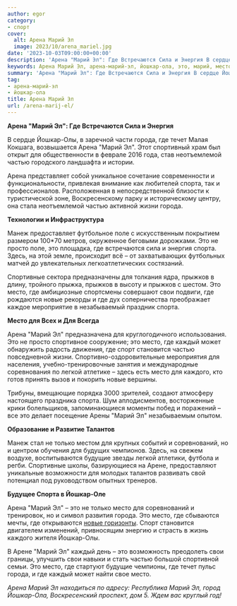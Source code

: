 ```yaml
---
author: egor
category:
- спорт
cover:
  alt: Арена Марий Эл
  image: 2023/10/arena_mariel.jpg
date: '2023-10-03T09:00:00+00:00'
description: 'Арена "Марий Эл": Где Встречаются Сила и Энергия В сердце Йошкар-Олы, в заречной части города, где течет Малая Кокшага, возвышается Арена "Марий Эл"....'
keywords: Арена Марий Эл, арена-марий-эл, йошкар-ола, это, марий, место, арена, спорта, йошкар, города, частью, прыжков, свои, новые, каждый, встречаются, сила, энергия
summary: 'Арена "Марий Эл": Где Встречаются Сила и Энергия В сердце Йошкар-Олы, в заречной части города, где течет Малая Кокшага, возвышается Арена "Марий Эл"....'
tag:
- арена-марий-эл
- йошкар-ола
title: Арена Марий Эл
url: /arena-marij-el/
---
```


**Арена "Марий Эл": Где Встречаются Сила и Энергия**

В сердце Йошкар-Олы, в заречной части города, где течет Малая Кокшага, возвышается Арена "Марий Эл". Этот спортивный храм был открыт для общественности в феврале 2016 года, став неотъемлемой частью городского ландшафта и истории.

Арена представляет собой уникальное сочетание современности и функциональности, привлекая внимание как любителей спорта, так и профессионалов. Расположенная в непосредственной близости к туристической зоне, Воскресенскому парку и историческому центру, она стала неотъемлемой частью активной жизни города.

**Технологии и Инфраструктура**

Манеж предоставляет футбольное поле с искусственным покрытием размером 100\*70 метров, окруженное беговыми дорожками. Это не просто поле, это площадка, где встречаются сила и энергия спорта. Здесь, на этой земле, происходит всё – от захватывающих футбольных матчей до увлекательных легкоатлетических состязаний.

Спортивные сектора предназначены для толкания ядра, прыжков в длину, тройного прыжка, прыжков в высоту и прыжков с шестом. Это место, где амбициозные спортсмены совершают свои подвиги, где рождаются новые рекорды и где дух соперничества преображает каждое мероприятие в незабываемый праздник спорта.

**Место для Всех и Для Всегда**

Арена "Марий Эл" предназначена для круглогодичного использования. Это не просто спортивное сооружение; это место, где каждый может обнаружить радость движения, где спорт становится частью повседневной жизни. Спортивно-оздоровительные мероприятия для населения, учебно-тренировочные занятия и международные соревнования по легкой атлетике – здесь есть место для каждого, кто готов принять вызов и покорить новые вершины.

Трибуны, вмещающие порядка 3000 зрителей, создают атмосферу настоящего праздника спорта. Шум аплодисментов, восторженные крики болельщиков, запоминающиеся моменты побед и поражений – все это делает посещение Арены "Марий Эл" незабываемым опытом.

**Образование и Развитие Талантов**

Манеж стал не только местом для крупных событий и соревнований, но и центром обучения для будущих чемпионов. Здесь, на свежем воздухе, воспитываются будущие звезды легкой атлетики, футбола и регби. Спортивные школы, базирующиеся на Арене, предоставляют уникальные возможности для молодых талантов развивать свой потенциал под руководством опытных тренеров.

**Будущее Спорта в Йошкар-Оле**

Арена "Марий Эл" – это не только место для соревнований и тренировок, но и символ развития города. Это место, где сбываются мечты, где открываются [новые горизонты](/festival-vozduhoplavaniya/). Спорт становится двигателем изменений, привносящим энергию и страсть в жизнь каждого жителя Йошкар-Олы.

В Арене "Марий Эл" каждый день – это возможность преодолеть свои границы, улучшить свои навыки и стать частью большой спортивной семьи. Это место, где стартуют будущие чемпионы, где течет пульс города, и где каждый может найти свое место.

_Арена Марий Эл находиться по адресу: Республика Марий Эл, город Йошкар-Ола, Воскресенский проспект, дом 5\. Ждем вас круглый год!_